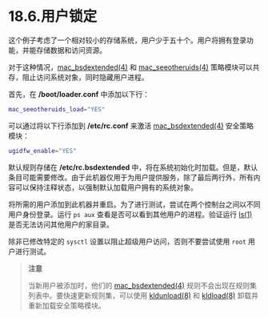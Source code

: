 # 18.6.用户锁定

这个例子考虑了一个相对较小的存储系统，用户少于五十个。用户将拥有登录功能，并能存储数据和访问资源。

对于这种情况，[mac_bsdextended(4)](https://man.freebsd.org/cgi/man.cgi?query=mac_bsdextended&sektion=4&format=html) 和 [mac_seeotheruids(4)](https://man.freebsd.org/cgi/man.cgi?query=mac_seeotheruids&sektion=4&format=html) 策略模块可以共存，阻止访问系统对象，同时隐藏用户进程。

首先，在 **/boot/loader.conf** 中添加以下行：

```sh
mac_seeotheruids_load="YES"
```

可以通过将以下行添加到 **/etc/rc.conf** 来激活 [mac_bsdextended(4)](https://man.freebsd.org/cgi/man.cgi?query=mac_bsdextended&sektion=4&format=html) 安全策略模块：

```sh
ugidfw_enable="YES"
```

默认规则存储在 **/etc/rc.bsdextended** 中，将在系统初始化时加载。但是，默认条目可能需要修改。由于此机器仅用于为用户提供服务，除了最后两行外，所有内容可以保持注释状态，以强制默认加载用户拥有的系统对象。

将所需的用户添加到此机器并重启。为了进行测试，尝试在两个控制台之间以不同用户身份登录。运行 `ps aux` 查看是否可以看到其他用户的进程。验证运行 [ls(1)](https://man.freebsd.org/cgi/man.cgi?query=ls&sektion=1&format=html) 是否无法访问其他用户的家目录。

除非已修改特定的 `sysctl` 设置以阻止超级用户访问，否则不要尝试使用 `root` 用户进行测试。

>**注意**
>
>当新用户被添加时，他们的 [mac_bsdextended(4)](https://man.freebsd.org/cgi/man.cgi?query=mac_bsdextended&sektion=4&format=html) 规则不会出现在规则集列表中。要快速更新规则集，可以使用 [kldunload(8)](https://man.freebsd.org/cgi/man.cgi?query=kldunload&sektion=8&format=html) 和 [kldload(8)](https://man.freebsd.org/cgi/man.cgi?query=kldload&sektion=8&format=html) 卸载并重新加载安全策略模块。
